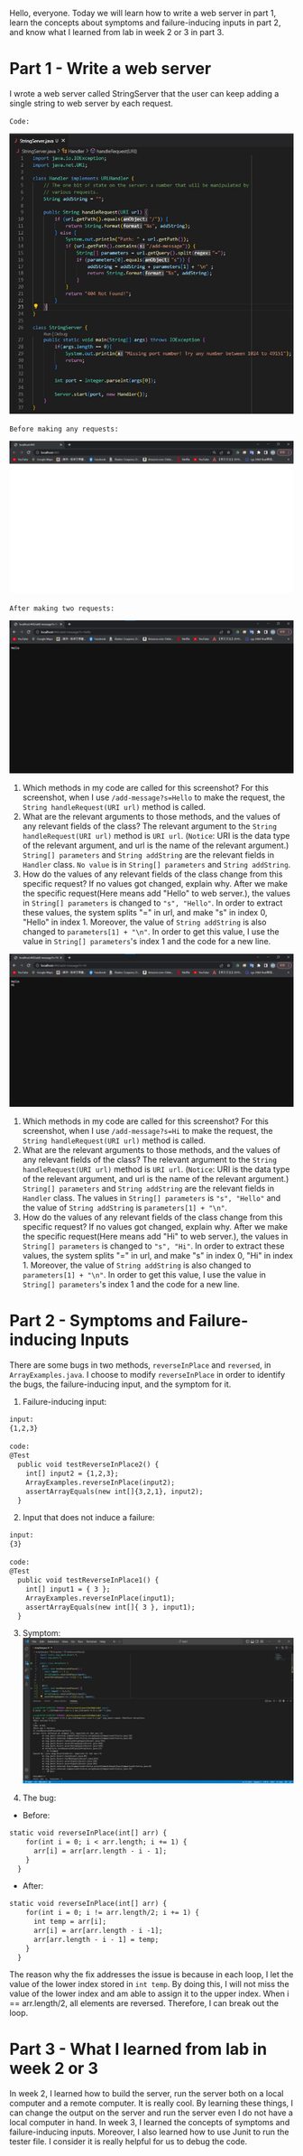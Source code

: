 Hello, everyone. Today we will learn how to write a web server in part 1, learn the concepts about symptoms and failure-inducing inputs in part 2, and know what I learned from lab in week 2 or 3 in part 3.

# Part 1 - Write a web server
I wrote a web server called StringServer that the user can keep adding a single string to web server by each request.

`Code:`

![image](StringServer.jpg)

`Before making any requests:`

![image](original.jpg)

`After making two requests:`

![image](addHello.jpg)
1. Which methods in my code are called for this screenshot?
For this screenshot, when I use `/add-message?s=Hello` to make the request, the `String handleRequest(URI url)` method is called.
2. What are the relevant arguments to those methods, and the values of any relevant fields of the class?
The relevant argument to the `String handleRequest(URI url)` method is `URI url`.
(`Notice`: URI is the data type of the relevant argument, and url is the name of the relevant argument.)
`String[] parameters` and `String addString` are the relevant fields in `Handler` class. `No value` is in `String[] parameters` and `String addString`.
3. How do the values of any relevant fields of the class change from this specific request? If no values got changed, explain why.
After we make the specific request(Here means add "Hello" to web server.), the values in `String[] parameters` is changed to `"s", "Hello"`. In order to extract these values, the system splits "=" in url, and make "s" in index 0, "Hello" in index 1. Moreover, the value of `String addString` is also changed to `parameters[1] + "\n"`. In order to get this value, I use the value in `String[] parameters`'s index 1 and the code for a new line.

![image](addHi.jpg)
1. Which methods in my code are called for this screenshot?
For this screenshot, when I use `/add-message?s=Hi` to make the request, the `String handleRequest(URI url)` method is called.
2. What are the relevant arguments to those methods, and the values of any relevant fields of the class?
The relevant argument to the `String handleRequest(URI url)` method is `URI url`.
(`Notice`: URI is the data type of the relevant argument, and url is the name of the relevant argument.)
`String[] parameters` and `String addString` are the relevant fields in `Handler` class. The values in `String[] parameters` is `"s", "Hello"` and the value of `String addString` is `parameters[1] + "\n"`.
3. How do the values of any relevant fields of the class change from this specific request? If no values got changed, explain why.
After we make the specific request(Here means add "Hi" to web server.), the values in `String[] parameters` is changed to `"s", "Hi"`. In order to extract these values, the system splits "=" in url, and make "s" in index 0, "Hi" in index 1. Moreover, the value of `String addString` is also changed to `parameters[1] + "\n"`. In order to get this value, I use the value in `String[] parameters`'s index 1 and the code for a new line.

# Part 2 - Symptoms and Failure-inducing Inputs
There are some bugs in two methods, `reverseInPlace` and `reversed`, in `ArrayExamples.java`. I choose to modify `reverseInPlace` in order to identify the bugs, the failure-inducing input, and the symptom for it.

1. Failure-inducing input:
```
input:
{1,2,3}

code:
@Test
  public void testReverseInPlace2() {
    int[] input2 = {1,2,3};
    ArrayExamples.reverseInPlace(input2);
    assertArrayEquals(new int[]{3,2,1}, input2);
  }
```

2. Input that does not induce a failure:
```
input:
{3}

code:
@Test
  public void testReverseInPlace1() {
    int[] input1 = { 3 };
    ArrayExamples.reverseInPlace(input1);
    assertArrayEquals(new int[]{ 3 }, input1);
  }
```

3. Symptom:
![image](Symptom.jpg)

4. The bug:
- Before:
```
static void reverseInPlace(int[] arr) {
    for(int i = 0; i < arr.length; i += 1) {
      arr[i] = arr[arr.length - i - 1];
    }
  }
```

- After:
```
static void reverseInPlace(int[] arr) {
    for(int i = 0; i != arr.length/2; i += 1) {
      int temp = arr[i];
      arr[i] = arr[arr.length - i -1];
      arr[arr.length - i - 1] = temp;
    }
  }
```

The reason why the fix addresses the issue is because in each loop, I let the value of the lower index stored in `int temp`. By doing this, I will not miss the value of the lower index and am able to assign it to the upper index. When i == arr.length/2, all elements are reversed. Therefore, I can break out the loop.

# Part 3 - What I learned from lab in week 2 or 3
In week 2, I learned how to build the server, run the server both on a local computer and a remote computer. It is really cool. By learning these things, I can change the output on the server and run the server even I do not have a local computer in hand.
In week 3, I learned the concepts of symptoms and failure-inducing inputs. Moreover, I also learned how to use Junit to run the tester file. I consider it is really helpful for us to debug the code.
